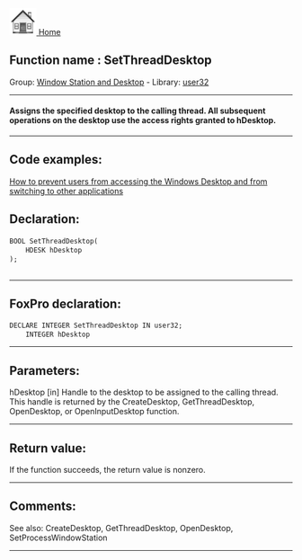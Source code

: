 [<img src="../../images/home.png"> Home ](https://github.com/VFPX/Win32API)  

## Function name : SetThreadDesktop
Group: [Window Station and Desktop](../../functions_group.md#Window_Station_and_Desktop)  -  Library: [user32](../../libraries.md#user32)  
***  


#### Assigns the specified desktop to the calling thread. All subsequent operations on the desktop use the access rights granted to hDesktop.
***  


## Code examples:
[How to prevent users from accessing the Windows Desktop and from switching to other applications](../../samples/sample_492.md)  

## Declaration:
```foxpro  
BOOL SetThreadDesktop(
	HDESK hDesktop
);
  
```  
***  


## FoxPro declaration:
```foxpro  
DECLARE INTEGER SetThreadDesktop IN user32;
	INTEGER hDesktop  
```  
***  


## Parameters:
hDesktop 
[in] Handle to the desktop to be assigned to the calling thread. This handle is returned by the CreateDesktop, GetThreadDesktop, OpenDesktop, or OpenInputDesktop function.  
***  


## Return value:
If the function succeeds, the return value is nonzero.  
***  


## Comments:
See also: CreateDesktop, GetThreadDesktop, OpenDesktop, SetProcessWindowStation  
  
***  

